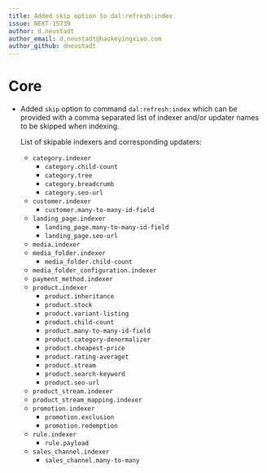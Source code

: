 ```yaml
---
title: Added skip option to dal:refresh:index
issue: NEXT-15739
author: d.neustadt
author_email: d.neustadt@haokeyingxiao.com 
author_github: dneustadt
---
```

# Core
* Added `skip` option to command `dal:refresh:index` which can be provided with a comma separated list of indexer and/or updater names to be skipped when indexing.
  
  List of skipable indexers and corresponding updaters:
  
  * `category.indexer`
      * `category.child-count`
      * `category.tree`
      * `category.breadcrumb`
      * `category.seo-url`
  * `customer.indexer`
      * `customer.many-to-many-id-field`
  * `landing_page.indexer`
      * `landing_page.many-to-many-id-field`
      * `landing_page.seo-url`
  * `media.indexer`
  * `media_folder.indexer`
      * `media_folder.child-count`
  * `media_folder_configuration.indexer`
  * `payment_method.indexer`
  * `product.indexer`
      * `product.inheritance`
      * `product.stock`
      * `product.variant-listing`
      * `product.child-count`
      * `product.many-to-many-id-field`
      * `product.category-denormalizer`
      * `product.cheapest-price`
      * `product.rating-averaget`
      * `product.stream`
      * `product.search-keyword`
      * `product.seo-url`
  * `product_stream.indexer`
  * `product_stream_mapping.indexer`
  * `promotion.indexer`
      * `promotion.exclusion`
      * `promotion.redemption`
  * `rule.indexer`
      * `rule.payload`
  * `sales_channel.indexer`
      * `sales_channel.many-to-many`
    

